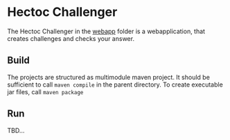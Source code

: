 # Hectoc Challenger

The Hectoc Challenger in the [webapp](./webapp) folder is a webapplication, that creates challenges and checks your answer.

## Build

The projects are structured as multimodule maven project.
It should be sufficient to call `maven compile` in the parent directory.
To create executable jar files, call `maven package`

## Run
TBD...